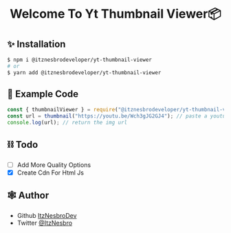 <h1 align="center">Welcome To Yt Thumbnail Viewer📦</h1>

## ✨ Installation

```sh
$ npm i @itznesbrodeveloper/yt-thumbnail-viewer
# or
$ yarn add @itznesbrodeveloper/yt-thumbnail-viewer
```

## 💫 Example Code

```js
const { thumbnailViewer } = require("@itznesbrodeveloper/yt-thumbnail-viewer");
const url = thumbnail("https://youtu.be/Wch3gJG2GJ4"); // paste a youtube url
console.log(url); // return the img url
```

## ⛓️ Todo

- [ ] Add More Quality Options
- [x] Create Cdn For Html Js

## 🕸️ Author

- Github [ItzNesbroDev](https://github.com/ItzNesbroDev)
- Twitter [@ItzNesbro](https://twitter.com/ItzNesbro)
